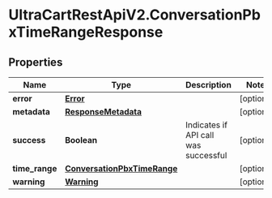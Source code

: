 # UltraCartRestApiV2.ConversationPbxTimeRangeResponse

## Properties
Name | Type | Description | Notes
------------ | ------------- | ------------- | -------------
**error** | [**Error**](Error.md) |  | [optional] 
**metadata** | [**ResponseMetadata**](ResponseMetadata.md) |  | [optional] 
**success** | **Boolean** | Indicates if API call was successful | [optional] 
**time_range** | [**ConversationPbxTimeRange**](ConversationPbxTimeRange.md) |  | [optional] 
**warning** | [**Warning**](Warning.md) |  | [optional] 


